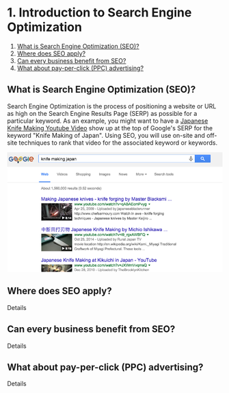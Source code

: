 # 1. Introduction to Search Engine Optimization

1. [What is Search Engine Optimization (SEO)?](#what)
2. [Where does SEO apply?](#where)
3. [Can every business benefit from SEO?](#everyone)
4. [What about pay-per-click (PPC) advertising?](#ppc)

## <a name="what"></a>What is Search Engine Optimization (SEO)?

Search Engine Optimization is the process of positioning a website or URL as high on the Search Engine Results Page (SERP) as possible for a particular keyword. As an example, you might want to have a [Japanese Knife Making Youtube Video](https://www.youtube.com/watch?v=qABAEcmPvyg) show up at the top of Google's SERP for the keyword "Knife Making of Japan". Using SEO, you will use on-site and off-site techniques to rank that video for the associated keyword or keywords.

<img src="images/japanese-knife-making.png" />

## <a name="where"></a>Where does SEO apply?

Details

## <a name="everyone"></a>Can every business benefit from SEO?

Details

## <a name="ppc"></a>What about pay-per-click (PPC) advertising?

Details

